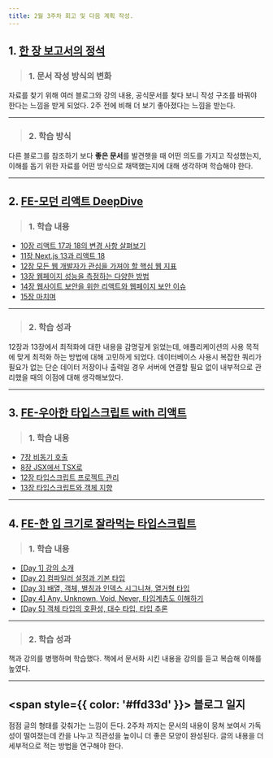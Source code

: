 ```yaml
---
title: 2월 3주차 회고 및 다음 계획 작성.
---
```



## 1. [한 장 보고서의 정석](../../docs-learn/category/한-장-보고서의-정석)
>### 1. 문서 작성 방식의 변화
자료를 찾기 위해 여러 블로그와 강의 내용, 공식문서를 찾다 보니 작성 구조를 바꿔야 한다는 느낌을 받게 되었다. 2주 전에 비해 더 보기 좋아졌다는 느낌을 받는다. 

---
>### 2. 학습 방식
다른 블로그를 참조하기 보다 **좋은 문서**를 발견햇을 때 어떤 의도를 가지고 작성했는지, 이해를 돕기 위한 자료를 어떤 방식으로 채택했는지에 대해 생각하며 학습해야 한다.

---
## 2. [FE-모던 리액트 DeepDive](../../docs-learn/category/모던-리액트-deep-dive)

>### 1. 학습 내용
- [10장 리액트 17과 18의 변경 사항 살펴보기](https://blog-abl.pages.dev/docs-learn/learn_book/%EB%AA%A8%EB%8D%98%20%EB%A6%AC%EC%95%A1%ED%8A%B8%20Deep%20Dive/chp10)
- [11장 Next.js 13과 리액트 18](https://blog-abl.pages.dev/docs-learn/learn_book/%EB%AA%A8%EB%8D%98%20%EB%A6%AC%EC%95%A1%ED%8A%B8%20Deep%20Dive/chp11)
- [12장 모든 웹 개발자가 관심을 가져야 할 핵심 웹 지표](https://blog-abl.pages.dev/docs-learn/learn_book/%EB%AA%A8%EB%8D%98%20%EB%A6%AC%EC%95%A1%ED%8A%B8%20Deep%20Dive/chp12) 
- [13장 웹페이지 성능을 측정하는 다양한 방법](https://blog-abl.pages.dev/docs-learn/learn_book/%EB%AA%A8%EB%8D%98%20%EB%A6%AC%EC%95%A1%ED%8A%B8%20Deep%20Dive/chp13)
- [14장 웹사이트 보안을 위한 리액트와 웹페이지 보안 이슈](https://blog-abl.pages.dev/docs-learn/learn_book/%EB%AA%A8%EB%8D%98%20%EB%A6%AC%EC%95%A1%ED%8A%B8%20Deep%20Dive/chp14)
- [15장 마치며](https://blog-abl.pages.dev/docs-learn/learn_book/%EB%AA%A8%EB%8D%98%20%EB%A6%AC%EC%95%A1%ED%8A%B8%20Deep%20Dive/chp15)

---
>### 2. 학습 성과 
12장과 13장에서 최적화에 대한 내용을 감명깊게 읽었는데, 애플리케이션의 사용 목적에 맞게 최적화 하는 방법에 대해 고민하게 되었다. 데이터베이스 사용시 복잡한 쿼리가 필요가 없는 단순 데이터 저장이나 출력일 경우 서버에 연결할 필요 없이 내부적으로 관리했을 때의 이점에 대해 생각해보았다.

----
## 3. [FE-우아한 타입스크립트 with 리액트](../../docs-learn/category/우아한-타입스크립트-with-리액트)

>### 1. 학습 내용
- [7장 비동기 호출](https://blog-abl.pages.dev/docs-learn/learn_book/%EC%9A%B0%EC%95%84%ED%95%9C%20%ED%83%80%EC%9E%85%EC%8A%A4%ED%81%AC%EB%A6%BD%ED%8A%B8%20with%20%EB%A6%AC%EC%95%A1%ED%8A%B8/chp07)
- [8장 JSX에서 TSX로](https://blog-abl.pages.dev/docs-learn/learn_book/%EC%9A%B0%EC%95%84%ED%95%9C%20%ED%83%80%EC%9E%85%EC%8A%A4%ED%81%AC%EB%A6%BD%ED%8A%B8%20with%20%EB%A6%AC%EC%95%A1%ED%8A%B8/chp08)
- [12장 타입스크립트 프로젝트 관리](https://blog-abl.pages.dev/docs-learn/learn_book/%EC%9A%B0%EC%95%84%ED%95%9C%20%ED%83%80%EC%9E%85%EC%8A%A4%ED%81%AC%EB%A6%BD%ED%8A%B8%20with%20%EB%A6%AC%EC%95%A1%ED%8A%B8/chp12)
- [13장 타입스크립트와 객체 지향](https://blog-abl.pages.dev/docs-learn/learn_book/%EC%9A%B0%EC%95%84%ED%95%9C%20%ED%83%80%EC%9E%85%EC%8A%A4%ED%81%AC%EB%A6%BD%ED%8A%B8%20with%20%EB%A6%AC%EC%95%A1%ED%8A%B8/chp13)


---
## 4. [FE-한 입 크기로 잘라먹는 타입스크립트](../../docs-learn/category/한-입-크기로-잘라먹는-타입스크립트)

>### 1. 학습 내용
- [[Day 1] 강의 소개](https://blog-abl.pages.dev/docs-learn/online_course/%ED%95%9C%20%EC%9E%85%20%ED%81%AC%EA%B8%B0%EB%A1%9C%20%EC%9E%98%EB%9D%BC%EB%A8%B9%EB%8A%94%20%ED%83%80%EC%9E%85%EC%8A%A4%ED%81%AC%EB%A6%BD%ED%8A%B8/chp01)
- [[Day 2] 컴파일러 설정과 기본 타입](https://blog-abl.pages.dev/docs-learn/online_course/%ED%95%9C%20%EC%9E%85%20%ED%81%AC%EA%B8%B0%EB%A1%9C%20%EC%9E%98%EB%9D%BC%EB%A8%B9%EB%8A%94%20%ED%83%80%EC%9E%85%EC%8A%A4%ED%81%AC%EB%A6%BD%ED%8A%B8/chp02)
- [[Day 3] 배열, 객체, 별칭과 인덱스 시그니쳐, 열거형 타입](https://blog-abl.pages.dev/docs-learn/online_course/%ED%95%9C%20%EC%9E%85%20%ED%81%AC%EA%B8%B0%EB%A1%9C%20%EC%9E%98%EB%9D%BC%EB%A8%B9%EB%8A%94%20%ED%83%80%EC%9E%85%EC%8A%A4%ED%81%AC%EB%A6%BD%ED%8A%B8/chp03)
- [[Day 4] Any, Unknown, Void, Never, 타입계층도 이해하기 ](https://blog-abl.pages.dev/docs-learn/online_course/%ED%95%9C%20%EC%9E%85%20%ED%81%AC%EA%B8%B0%EB%A1%9C%20%EC%9E%98%EB%9D%BC%EB%A8%B9%EB%8A%94%20%ED%83%80%EC%9E%85%EC%8A%A4%ED%81%AC%EB%A6%BD%ED%8A%B8/chp04)
- [[Day 5] 객체 타입의 호환성, 대수 타입, 타입 추론 ](https://blog-abl.pages.dev/docs-learn/online_course/%ED%95%9C%20%EC%9E%85%20%ED%81%AC%EA%B8%B0%EB%A1%9C%20%EC%9E%98%EB%9D%BC%EB%A8%B9%EB%8A%94%20%ED%83%80%EC%9E%85%EC%8A%A4%ED%81%AC%EB%A6%BD%ED%8A%B8/chp05)

---
>### 2. 학습 성과

책과 강의를 병행하며 학습했다. 책에서 문서화 시킨 내용을 강의를 듣고 복습해 이해를 높였다.

---
## <span style={{ color: '#ffd33d' }}> 블로그 일지 </span>

점점 글의 형태를 갖춰가는 느낌이 든다. 2주차 까지는 문서의 내용이 뭉쳐 보여서 가독성이 떨여졌는데 칸을 나누고 직관성을 높이니 더 좋은 모양이 완성된다. 글의 내용을 더 세부적으로 적는 방법을 연구해야 한다.
